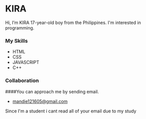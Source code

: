 # KIRA

Hi, I’m KIRA 17-year-old boy from the Philippines. I'm interested in programming.
### My Skills
 - HTML
 - CSS
 - JAVASCRIPT
 - C++
 
### Collaboration
 ####You can approach me by sending email.
 - mandie121605@gmail.com

Since I'm a student i cant read all of your email due to my study



<!---
kirayoshikage101/kirayoshikage101 is a ✨ special ✨ repository because its `README.md` (this file) appears on your GitHub profile.
You can click the Preview link to take a look at your changes.
--->
